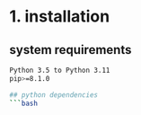 # 1. installation
## system requirements
```bash
Python 3.5 to Python 3.11
pip>=8.1.0

## python dependencies
```bash
